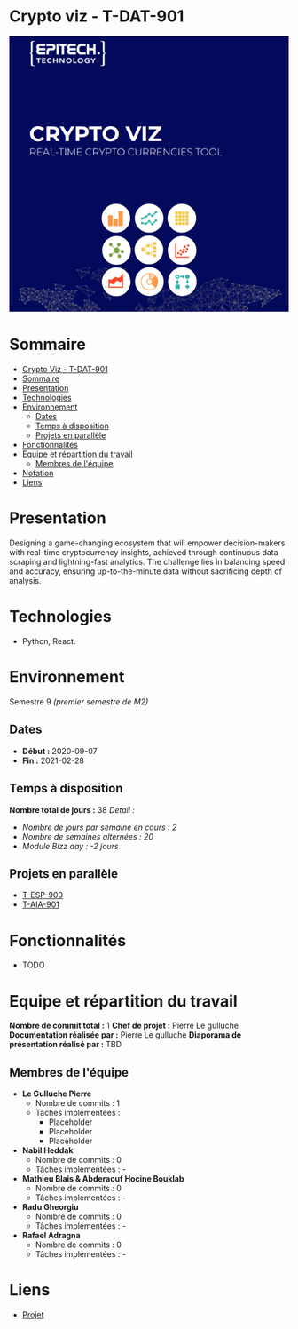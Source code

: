 # Crypto viz - T-DAT-901

![Project logo](./assets/Logo.png)

# Sommaire

- [Crypto Viz - T-DAT-901](#recommender---t-dat-901)
- [Sommaire](#sommaire)
- [Presentation](#presentation)
- [Technologies](#technologies)
- [Environnement](#environnement)
  - [Dates](#dates)
  - [Temps à disposition](#temps-à-disposition)
  - [Projets en parallèle](#projets-en-parallèle)
- [Fonctionnalités](#fonctionnalités)
- [Equipe et répartition du travail](#equipe-et-répartition-du-travail)
  - [Membres de l'équipe](#membres-de-léquipe)
- [Notation](#notation)
- [Liens](#liens)

# Presentation

Designing a game-changing ecosystem that will empower decision-makers with real-time cryptocurrency insights, achieved through continuous data scraping and lightning-fast analytics. The challenge lies in balancing speed and accuracy, ensuring up-to-the-minute data without sacrificing depth of analysis.

# Technologies
* Python, React.

# Environnement
Semestre 9 *(premier semestre de M2)*

## Dates
* **Début :** 2020-09-07
* **Fin :** 2021-02-28

## Temps à disposition
**Nombre total de jours :** 38 
*Detail :*
* *Nombre de jours par semaine en cours : 2*
* *Nombre de semaines alternées : 20*
* *Module Bizz day : -2 jours*


## Projets en parallèle 
* [T-ESP-900](https://github.com/plegulluche/T-ESP)
* [T-AIA-901](https://github.com/plegulluche/T-IAI-901)

# Fonctionnalités
* TODO

# Equipe et répartition du travail
**Nombre de commit total :** 1 
**Chef de projet :** Pierre Le gulluche 
**Documentation réalisée par :** Pierre Le gulluche 
**Diaporama de présentation réalisé par :** TBD

## Membres de l'équipe
* **Le Gulluche Pierre**
  * Nombre de commits : 1
  * Tâches implémentées :
    * Placeholder
    * Placeholder
    * Placeholder
* **Nabil Heddak**
  * Nombre de commits : 0
  * Tâches implémentées : -
* **Mathieu Blais & Abderaouf Hocine Bouklab**
  * Nombre de commits : 0
  * Tâches implémentées : -
* **Radu Gheorgiu**
  * Nombre de commits : 0
  * Tâches implémentées : -
* **Rafael Adragna**
  * Nombre de commits : 0
  * Tâches implémentées : -

  
# Liens
* [Projet](project)

